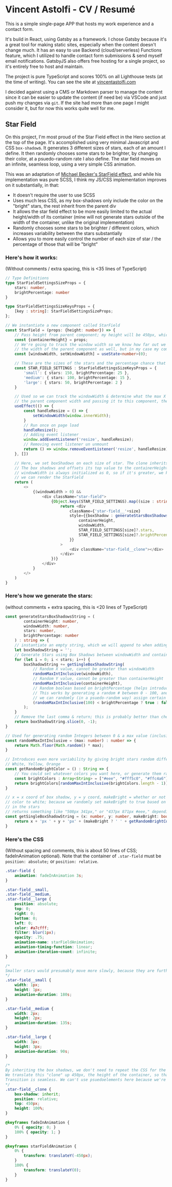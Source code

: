 # Vincent Astolfi - CV / Resumé
This is a simple single-page APP that hosts my work experience and a contact form.

It's build in React, using Gatsby as a framework. I chose Gatsby because it's a great tool for making static sites, especially when the content doesn't change much. It has an easy to use Backend (cloud/serverless) Functions feature, which I utilized to handle contact form submissions & send myself email notifications. GatsbyJS also offers free hosting for a single project, so it's entirely free to host and maintain. 

The project is pure TypeScript and scores 100% on all Lighthouse tests (at the time of writing). You can see the site at [vincentastolfi.com](https://vincentastolfi.com)

I decided against using a CMS or Markdown parser to manage the content since it can be easier to update the content (if need be) via VSCode and just push my changes via `git`. If the site had more than one page I might consider it, but for now this works quite well for me.

## Star Field
On this project, I'm most proud of the Star Field effect in the Hero section at the top of the page. It's accomplished using very minimal Javascript and CSS `box-shadow`s. It generates 3 different sizes of stars, each of an amount I define. It then randomly chooses some stars to be brighter, by changing their color, at a psuedo-random rate I also define. The star field moves on an infinite, seamless loop, using a very simple CSS animation.

This was an adaptation of [Michael Becker's StarField effect](https://codepen.io/mindsculpt/pen/JJWEJE), and while his implementation was pure SCSS, I think my JS/CSS implementation improves on it substantially, in that:
- It doesn't require the user to use SCSS
- Uses much less CSS, as my box-shadows only include the color on the "bright" stars, the rest inherit from the parent div 
- It allows the star field effect to be more easily limited to the actual height/width of its container (mine will not generate stars outside of the width of the container, unlike the original implementation)
- Randomly chooses some stars to be brighter / different colors, which increases variability between the stars substantially
- Allows you to more easily control the number of each size of star / the percentage of those that will be "bright"

### Here's how it works:

(Without comments / extra spacing, this is <35 lines of TypeScript)

```typescript
// Type Definitions
type StarFieldSettingsSizeProps = {
    stars: number,
    brightPercentage: number
}

type StarFieldSettingsSizeKeysProps = {
    [key : string]: StarFieldSettingsSizeProps;
};

// We instantiate a new component called StarField
const StarField = (props: {height: number}) => {
    // Pass height from parent component; my height will be 450px, which we'll need to consider when writing the CSS
    const {containerHeight} = props;
    // We're going to track the window width so we know how far out we can generate stars; you could easily use
    // the width of the parent component as well, but in my case my component width will always be the window width
    const [windowWidth, setWindowWidth] = useState<number>(0);

    // These are the sizes of the stars and the percentage chance that any one of them will be bright per-group
    const STAR_FIELD_SETTINGS : StarFieldSettingsSizeKeysProps = {
        'small': { stars: 150, brightPercentage: 25 },
        'medium': { stars: 100, brightPercentage: 15 },
        'large': { stars: 50, brightPercentage: 2 }
    }

    // Used so we can track the windowWidth & determine what the max X coordinate should be for our box shadows; if you're using
    // the parent component width and passing it to this component, then you don't need this
    useEffect(() => {
        const handleResize = () => {
            setWindowWidth(window.innerWidth);
        }
        // Run once on page load
        handleResize();
        // Adding event listener
        window.addEventListener('resize', handleResize);
        // Removing event listener un unmount
        return () => window.removeEventListener('resize', handleResize);
    }, [])

    // Here, we set boxShadows on each size of star. The clone inherits
    // The box shadows and offsets its top value to the containerHeight in the styles.css to make the animation seamless
    // windowWidth is always initialized as 0, so if it's greater, we know it's been set properly by the useEffect & therefore
    // we can render the StarField
    return (
        <>
            {(windowWidth > 0) &&
                <div className="star-field">
                    {Object.keys(STAR_FIELD_SETTINGS).map((size : string) => {
                        return <div
                            className={'star-field__'+size}
                            style={{boxShadow : generateStarsBoxShadowsString(
                                containerHeight,
                                windowWidth,
                                STAR_FIELD_SETTINGS[size]?.stars,
                                STAR_FIELD_SETTINGS[size]?.brightPercentage)
                            }}
                        >
                            <div className="star-field__clone"></div>
                        </div>
                    })}
                </div>
            }
        </>
    )
}
```

### Here's how we generate the stars:

(without comments + extra spacing, this is <20 lines of TypeScript)

```typescript
const generateStarsBoxShadowsString = (
        containerHeight: number,
        windowWidth: number,
        stars: number,
        brightPercentage: number
    ) : string => {
    // instantiate an empty string, which we will append to when adding the box shadows (stars)
    let boxShadowString = '';
    // Generate Stars using Box Shadows between windowWidth and containerHeight
    for (let i = 0; i < stars; i++) {
        boxShadowString += getSingleBoxShadowString(
            // Random X value, cannot be greater than windowWidth
            randomMaxIntInclusive(windowWidth),
            // Random Y value, cannot be greater than containerHeight
            randomMaxIntInclusive(containerHeight),
            // Random boolean based on brightPercentage (helps introduce vairability in brightness between stars of a size)
            // This works by generating a random # between 0 - 100, and checking if brightPercentage is greater; in this way
            // we can randomly (in a psuedo-random way) assign certain stars to be "brighter" at a rate we define 
            (randomMaxIntInclusive(100) < brightPercentage ? true : false)
        );
    }
    // Remove the last comma & return; this is probably better than checking if stars - 1 = i every time we want to add a comma
    return boxShadowString.slice(0, -1);
}

// Used for generating random Integers between 0 & a max value (inclusive)
const randomMaxIntInclusive = (max: number) : number => {
    return Math.floor(Math.random() * max);
}

// Introduces even more variability by giving bright stars random different colors (from a pre-defined list)
// White, Yellow, Orange
const getRandomBrightColor = () : String => {
    // You could set whatever colors you want here, or generate them randomly
    const brightColors : Array<String> = ["#eee", "#fff5c0", "#ffc4a6"]
    return brightColors[randomMaxIntInclusive(brightColors.length - 1)];
}

// x = x coord of box shadow, y = y coord, makeBright = whether or not we should make this start "bright" by setting its
// color to white; because we randomly set makeBright to true based on a percentage chance, this introduces more variability
// in the stars
// returns something like "508px 341px," or "437px 871px #eee," depending on if makeBright is true or not
const getSingleBoxShadowString = (x: number, y: number, makeBright: boolean) : string => {
    return x + 'px ' + y + 'px' + (makeBright ? ' ' + getRandomBrightColor() + ',' : ',');
}
```

### Here's the CSS
(Without spacing and comments, this is about 50 lines of CSS; fadeInAnimation optional). Note that the container of `.star-field` must be `position: absolute;` or `position: relative`.
```css
.star-field {
    animation: fadeInAnimation 3s;
}

.star-field__small,
.star-field__medium,
.star-field__large {
    position: absolute;
    top: 0;
    right: 0;
    bottom: 0;
    left: 0;
    color: #a7cfff;
    filter: blur(1px);
    opacity: .75;
    animation-name: starFieldAnimation;
    animation-timing-function: linear;
    animation-iteration-count: infinite;
}

/*
Smaller stars would presumably move more slowly, because they are further away, so we make the animation-duration longer
*/
.star-field__small {
    width: 1px;
    height: 1px;
    animation-duration: 180s;
}

.star-field__medium {
    width: 2px;
    height: 2px;
    animation-duration: 135s;
}

.star-field__large {
    width: 3px;
    height: 3px;
    animation-duration: 90s;
}

/*
By inheriting the box shadows, we don't need to repeat the CSS for the box shadows twice per star-field__size
We translate this "clone" up 450px, the height of the container, so that when the animation starts over, the
Transition is seamless. We can't use psuedoelements here because we're inlining the box-shadows css
*/
.star-field__clone {
    box-shadow: inherit;
    position: relative;
    top: 450px;
    height: 100%;
}

@keyframes fadeInAnimation {
    0% { opacity: 0; }
    100% { opacity: 1; }
}

@keyframes starFieldAnimation {
    0% {
        transform: translateY(-450px);
    }
    100% {
        transform: translateY(0);
    }
}
```
